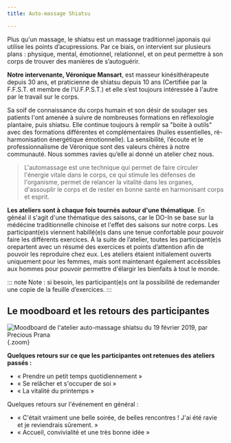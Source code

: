 ```yaml
---
title: Auto-massage Shiatsu

---
```

Plus qu'un massage, le shiatsu est un massage traditionnel japonais qui utilise les points d’acupressions. Par ce biais, on intervient sur plusieurs plans : physique, mental, émotionnel, relationnel, et on peut permettre à son corps de trouver des manières de s’autoguérir.

**Notre intervenante, Véronique Mansart**, est masseur kinésithérapeute depuis 30 ans, et praticienne de shiatsu depuis 10 ans (Certifiée par la F.F.S.T. et membre de l'U.F.P.S.T.) et elle s’est toujours intéressée à l'autre par le travail sur le corps.

Sa soif de connaissance du corps humain et son désir de soulager ses patients l'ont amenée à suivre de nombreuses formations en réflexologie plantaire, puis shiatsu. Elle continue toujours à remplir sa "boite à outils" avec des formations différentes et complémentaires (huiles essentielles, ré-harmonisation énergétique émotionnelle). La sensibilité, l’écoute et le professionnalisme de Véronique sont des valeurs chères à notre communauté. Nous sommes ravies qu’elle ai donné un atelier chez nous.

> L'automassage est une technique qui permet de faire circuler l'énergie vitale dans le corps, ce qui stimule les défenses de l'organisme, permet de relancer la vitalité dans les organes, d'assouplir le corps et de rester en bonne santé en harmonisant corps et esprit.

**Les ateliers sont à chaque fois tournés autour d'une thématique**. En généal il s'agit d'une thématique des saisons, car le DO-In se base sur la médécine traditionnelle chinoise et l'effet des saisons sur notre corps. Les participant(e)s viennent habillé(e)s dans une tenue confortable pour pouvoir faire les différents exercices. À la suite de l’atelier, toutes les participant(e)s orepartent avec un résumé des exercices et points d’attention afin de pouvoir les reproduire chez eux. Les ateliers étaient initialement ouverts uniquement pour les femmes, mais sont maintenant également accéssibles aux hommes pour pouvoir permettre d'élargir les bienfaits à tout le monde. 

::: note Note : si besoin, les participant(e)s ont la possibilité de redemander une copie de la feuille d’exercices. :::

## Le moodboard et les retours des participantes

![Moodboard de l'atelier auto-massage shiatsu du 19 février 2019, par Precious Prana](/images/2019-02-19-moodboard-shiatsu.jpg){.zoom}

**Quelques retours sur ce que les participantes ont retenues des ateliers passés :**

* « Prendre un petit temps quotidiennement »
* « Se relâcher et s'occuper de soi »
* « La vitalité du printemps »

Quelques retours sur l'événement en général :

* « C'était vraiment une belle soirée, de belles rencontres ! J'ai été ravie et je reviendrais sûrement. »
* « Accueil, convivialité et une très bonne idée »
